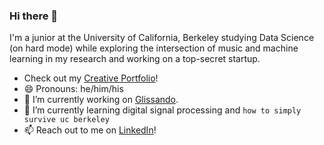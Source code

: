 ### Hi there 👋

<!--
**arhanv/arhanv** is a ✨ _special_ ✨ repository because its `README.md` (this file) appears on your GitHub profile.

Here are some ideas to get you started:

- 🔭 I’m currently working on ...
- 🌱 I’m currently learning ...
- 👯 I’m looking to collaborate on ...
- 🤔 I’m looking for help with ...
- 💬 Ask me about ...
- 📫 How to reach me: ...
- 😄 Pronouns: ...
- ⚡ Fun fact: ...
-->

I'm a junior at the University of California, Berkeley studying Data Science (on hard mode) while exploring the intersection of music and machine learning in my research and working on a top-secret startup.
- Check out my [Creative Portfolio](https://www.arhan.io)!
- 😄 Pronouns: he/him/his
- 🔭 I’m currently working on [Glissando](https://www.github.com/arhanv/glissando).
- 🌱 I’m currently learning digital signal processing and `how to simply survive uc berkeley`
- 📫 Reach out to me on [LinkedIn](https://www.linkedin.com/in/arhanv/)!

